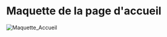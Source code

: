 # Maquette de la page d'accueil

![Maquette_Accueil](https://user-images.githubusercontent.com/54377099/131915332-80d29d0e-247c-4097-8767-4e396a41be6f.png)
